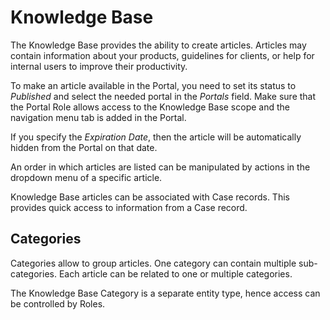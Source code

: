 # Knowledge Base

The Knowledge Base provides the ability to create articles. Articles may contain information about your products, guidelines for clients, or help for internal users to improve their productivity.

To make an article available in the Portal, you need to set its status to *Published* and select the needed portal in the *Portals* field. Make sure that the Portal Role allows access to the Knowledge Base scope and the navigation menu tab is added in the Portal.

If you specify the *Expiration Date*, then the article will be automatically hidden from the Portal on that date.

An order in which articles are listed can be manipulated by actions in the dropdown menu of a specific article.

Knowledge Base articles can be associated with Case records. This provides quick access to information from a Case record.

## Categories

Categories allow to group articles. One category can contain multiple sub-categories. Each article can be related to one or multiple categories.

The Knowledge Base Category is a separate entity type, hence access can be controlled by Roles.
